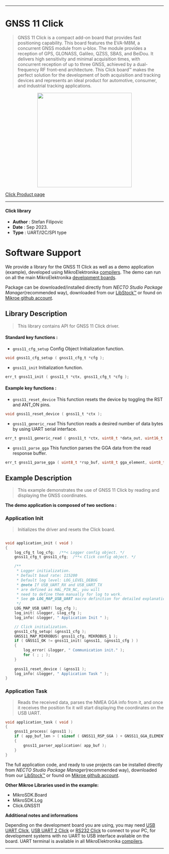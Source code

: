 
---
# GNSS 11 Click

> GNSS 11 Click is a compact add-on board that provides fast positioning capability. This board features the EVA-M8M, a concurrent GNSS module from u-blox. The module provides a reception of GPS, GLONASS, Galileo, QZSS, SBAS, and BeiDou. It delivers high sensitivity and minimal acquisition times, with concurrent reception of up to three GNSS, achieved by a dual-frequency RF front-end architecture. This Click board™ makes the perfect solution for the development of both acquisition and tracking devices and represents an ideal product for automotive, consumer, and industrial tracking applications.

<p align="center">
  <img src="https://download.mikroe.com/images/click_for_ide/gnss11_click.png" height=300px>
</p>

[Click Product page](https://www.mikroe.com/gnss-11-click)

---


#### Click library

- **Author**        : Stefan Filipovic
- **Date**          : Sep 2023.
- **Type**          : UART/I2C/SPI type


# Software Support

We provide a library for the GNSS 11 Click
as well as a demo application (example), developed using MikroElektronika
[compilers](https://www.mikroe.com/necto-studio).
The demo can run on all the main MikroElektronika [development boards](https://www.mikroe.com/development-boards).

Package can be downloaded/installed directly from *NECTO Studio Package Manager*(recommended way), downloaded from our [LibStock&trade;](https://libstock.mikroe.com) or found on [Mikroe github account](https://github.com/MikroElektronika/mikrosdk_click_v2/tree/master/clicks).

## Library Description

> This library contains API for GNSS 11 Click driver.

#### Standard key functions :

- `gnss11_cfg_setup` Config Object Initialization function.
```c
void gnss11_cfg_setup ( gnss11_cfg_t *cfg );
```

- `gnss11_init` Initialization function.
```c
err_t gnss11_init ( gnss11_t *ctx, gnss11_cfg_t *cfg );
```

#### Example key functions :

- `gnss11_reset_device` This function resets the device by toggling the RST and ANT_ON pins.
```c
void gnss11_reset_device ( gnss11_t *ctx );
```

- `gnss11_generic_read` This function reads a desired number of data bytes by using UART serial interface.
```c
err_t gnss11_generic_read ( gnss11_t *ctx, uint8_t *data_out, uint16_t len );
```

- `gnss11_parse_gga` This function parses the GGA data from the read response buffer.
```c
err_t gnss11_parse_gga ( uint8_t *rsp_buf, uint8_t gga_element, uint8_t *element_data );
```

## Example Description

> This example demonstrates the use of GNSS 11 Click by reading and displaying the GNSS coordinates.

**The demo application is composed of two sections :**

### Application Init

> Initializes the driver and resets the Click board.

```c

void application_init ( void )
{
    log_cfg_t log_cfg;  /**< Logger config object. */
    gnss11_cfg_t gnss11_cfg;  /**< Click config object. */

    /** 
     * Logger initialization.
     * Default baud rate: 115200
     * Default log level: LOG_LEVEL_DEBUG
     * @note If USB_UART_RX and USB_UART_TX 
     * are defined as HAL_PIN_NC, you will 
     * need to define them manually for log to work. 
     * See @b LOG_MAP_USB_UART macro definition for detailed explanation.
     */
    LOG_MAP_USB_UART( log_cfg );
    log_init( &logger, &log_cfg );
    log_info( &logger, " Application Init " );

    // Click initialization.
    gnss11_cfg_setup( &gnss11_cfg );
    GNSS11_MAP_MIKROBUS( gnss11_cfg, MIKROBUS_1 );
    if ( GNSS11_OK != gnss11_init( &gnss11, &gnss11_cfg ) )
    {
        log_error( &logger, " Communication init." );
        for ( ; ; );
    }
    
    gnss11_reset_device ( &gnss11 );
    log_info( &logger, " Application Task " );
}

```

### Application Task

> Reads the received data, parses the NMEA GGA info from it, and once it receives the position fix it will start displaying the coordinates on the USB UART.

```c
void application_task ( void )
{
    gnss11_process( &gnss11 );
    if ( app_buf_len > ( sizeof ( GNSS11_RSP_GGA ) + GNSS11_GGA_ELEMENT_SIZE ) ) 
    {
        gnss11_parser_application( app_buf );
    }
}
```

The full application code, and ready to use projects can be installed directly from *NECTO Studio Package Manager*(recommended way), downloaded from our [LibStock&trade;](https://libstock.mikroe.com) or found on [Mikroe github account](https://github.com/MikroElektronika/mikrosdk_click_v2/tree/master/clicks).

**Other Mikroe Libraries used in the example:**

- MikroSDK.Board
- MikroSDK.Log
- Click.GNSS11

**Additional notes and informations**

Depending on the development board you are using, you may need
[USB UART Click](https://www.mikroe.com/usb-uart-click),
[USB UART 2 Click](https://www.mikroe.com/usb-uart-2-click) or
[RS232 Click](https://www.mikroe.com/rs232-click) to connect to your PC, for
development systems with no UART to USB interface available on the board. UART
terminal is available in all MikroElektronika
[compilers](https://shop.mikroe.com/compilers).

---
